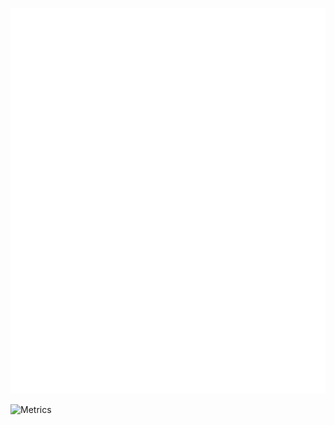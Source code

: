 <!-- If you're using "master" as default branch -->
![Metrics](https://github.com/ChangQingAAS/ChangQingAAS/blob/main/github-metrics.svg) 
<!-- If you're using the "columns" display mode -->
<!-- <img src="https://github.com/my-github-user/my-github-user/blob/master/github-metrics.svg" alt="Metrics" width="100%"> -->
![Metrics](https://metrics.lecoq.io/ChangQingAAS)
